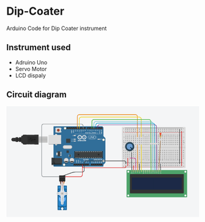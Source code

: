 # Dip-Coater
Arduino Code for Dip Coater instrument
## Instrument used
- Adruino Uno
- Servo Motor
- LCD dispaly

## Circuit diagram
![Circuit Diagram](CIrcuit.png)

## 